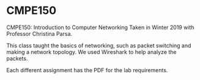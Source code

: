 # CMPE150
CMPE150: Introduction to Computer Networking
Taken in Winter 2019 with Professor Christina Parsa.

This class taught the basics of networking, such as packet switching and making a network topology. We used Wireshark to help analyze the packets. 

Each different assignment has the PDF for the lab requirements.
